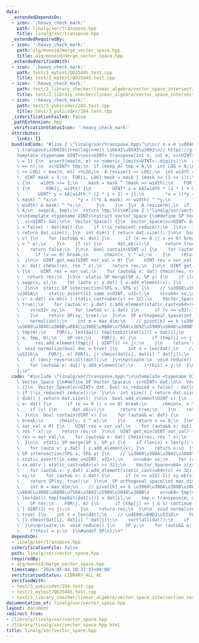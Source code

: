 ```yaml
---
data:
  _extendedDependsOn:
  - icon: ':heavy_check_mark:'
    path: linalg/xor/transpose.hpp
    title: linalg/xor/transpose.hpp
  _extendedRequiredBy:
  - icon: ':heavy_check_mark:'
    path: alg/monoid/merge_vector_space.hpp
    title: alg/monoid/merge_vector_space.hpp
  _extendedVerifiedWith:
  - icon: ':heavy_check_mark:'
    path: test/1_mytest/QOJ5445.test.cpp
    title: test/1_mytest/QOJ5445.test.cpp
  - icon: ':heavy_check_mark:'
    path: test/2_library_checker/linear_algebra/vector_space_intersection.test.cpp
    title: test/2_library_checker/linear_algebra/vector_space_intersection.test.cpp
  - icon: ':heavy_check_mark:'
    path: test/3_yukicoder/184.test.cpp
    title: test/3_yukicoder/184.test.cpp
  _isVerificationFailed: false
  _pathExtension: hpp
  _verificationStatusIcon: ':heavy_check_mark:'
  attributes:
    links: []
  bundledCode: "#line 2 \"linalg/xor/transpose.hpp\"\n\n// n x m \u884C\u5217\u306E\
    \ transpose\u3002O((n+m)log(n+m)) \u6642\u9593\u3002\n// https://github.com/dsnet/matrix-transpose\n\
    template <typename UINT>\nvc<UINT> transpose(int n, int m, vc<UINT>& A, bool keep_A\
    \ = 1) {\n  assert(max(n, m) <= numeric_limits<UINT>::digits);\n  assert(len(A)\
    \ == n);\n  vc<UINT> tmp;\n  if (keep_A) tmp = A;\n  int LOG = 0;\n  while ((1\
    \ << LOG) < max(n, m)) ++LOG;\n  A.resize(1 << LOG);\n  int width = 1 << LOG;\n\
    \  UINT mask = 1;\n  FOR(i, LOG) mask = mask | (mask << (1 << i));\n  FOR(t, LOG)\
    \ {\n    width >>= 1;\n    mask = mask ^ (mask >> width);\n    FOR(i, 1 << t)\
    \ {\n      FOR(j, width) {\n        UINT* x = &A[width * (2 * i + 0) + j];\n \
    \       UINT* y = &A[width * (2 * i + 1) + j];\n        *x = ((*y << width) &\
    \ mask) ^ *x;\n        *y = ((*x & mask) >> width) ^ *y;\n        *x = ((*y <<\
    \ width) & mask) ^ *x;\n      }\n    }\n  }\n  A.resize(m);\n  if (!keep_A) return\
    \ A;\n  swap(A, tmp);\n  return tmp;\n}\n#line 2 \"linalg/xor/vector_space.hpp\"\
    \n\ntemplate <typename UINT>\nstruct Vector_Space {\n#define SP Vector_Space\n\
    \  vc<UINT> dat;\n\n  Vector_Space() {}\n  Vector_Space(vc<UINT> dat, bool is_reduced\
    \ = false) : dat(dat) {\n    if (!is_reduced) reduce();\n  }\n\n  int size() {\
    \ return dat.size(); }\n  int dim() { return dat.size(); }\n\n  bool add_element(UINT\
    \ v) {\n    for (auto&& e: dat) {\n      if (e == 0 || v == 0) break;\n      chmin(v,\
    \ v ^ e);\n    }\n    if (v) {\n      dat.eb(v);\n      return true;\n    }\n\
    \    return false;\n  }\n\n  bool contain(UINT v) {\n    for (auto&& w: dat) {\n\
    \      if (v == 0) break;\n      chmin(v, v ^ w);\n    }\n    return v == 0;\n\
    \  }\n\n  UINT get_max(UINT xor_val = 0) {\n    UINT res = xor_val;\n    for (auto&&\
    \ x: dat) chmax(res, res ^ x);\n    return res;\n  }\n\n  UINT get_min(UINT xor_val)\
    \ {\n    UINT res = xor_val;\n    for (auto&& x: dat) chmin(res, res ^ x);\n \
    \   return res;\n  }\n\n  static SP merge(SP x, SP y) {\n    if (len(x) < len(y))\
    \ swap(x, y);\n    for (auto v: y.dat) { x.add_element(v); }\n    return x;\n\
    \  }\n\n  static SP intersection(SP& x, SP& y) {\n    // \u3068\u308A\u3042\u3048\
    \u305A\n    static_assert(is_same_v<UINT, u32>);\n    vc<u64> xx;\n    for (auto&\
    \ v: x.dat) xx.eb(v | static_cast<u64>(v) << 32);\n    Vector_Space<u64> z(xx,\
    \ true);\n    for (auto& v: y.dat) z.add_element(static_cast<u64>(v) << 32);\n\
    \    vc<u32> xy;\n    for (auto& v: z.dat) {\n      if (v <= u32(-1)) xy.eb(v);\n\
    \    }\n    return SP(xy, true);\n  }\n\n  SP orthogonal_space(int max_dim) {\n\
    \    normalize();\n    int m = max_dim;\n    // pivot[k] == k \u3068\u306A\u308B\
    \u3088\u3046\u306B\u884C\u306E\u9806\u756A\u3092\u5909\u3048\u308B\n    vc<u64>\
    \ tmp(m);\n    FOR(i, len(dat)) tmp[topbit(dat[i])] = dat[i];\n    tmp = transpose(m,\
    \ m, tmp, 0);\n    SP res;\n    FOR(j, m) {\n      if (tmp[j] >> j & 1) continue;\n\
    \      res.add_element(tmp[j] | UINT(1) << j);\n    }\n    return res;\n  }\n\n\
    \  void normalize(bool dec = true) {\n    int n = len(dat);\n    // \u4E09\u89D2\
    \u5316\n    FOR(j, n) FOR(i, j) chmin(dat[i], dat[i] ^ dat[j]);\n    sort(all(dat));\n\
    \    if (dec) reverse(all(dat));\n  }\n\nprivate:\n  void reduce() {\n    SP y;\n\
    \    for (auto&& e: dat) y.add_element(e);\n    (*this) = y;\n  }\n#undef SP\n\
    };\n"
  code: "#include \"linalg/xor/transpose.hpp\"\n\ntemplate <typename UINT>\nstruct\
    \ Vector_Space {\n#define SP Vector_Space\n  vc<UINT> dat;\n\n  Vector_Space()\
    \ {}\n  Vector_Space(vc<UINT> dat, bool is_reduced = false) : dat(dat) {\n   \
    \ if (!is_reduced) reduce();\n  }\n\n  int size() { return dat.size(); }\n  int\
    \ dim() { return dat.size(); }\n\n  bool add_element(UINT v) {\n    for (auto&&\
    \ e: dat) {\n      if (e == 0 || v == 0) break;\n      chmin(v, v ^ e);\n    }\n\
    \    if (v) {\n      dat.eb(v);\n      return true;\n    }\n    return false;\n\
    \  }\n\n  bool contain(UINT v) {\n    for (auto&& w: dat) {\n      if (v == 0)\
    \ break;\n      chmin(v, v ^ w);\n    }\n    return v == 0;\n  }\n\n  UINT get_max(UINT\
    \ xor_val = 0) {\n    UINT res = xor_val;\n    for (auto&& x: dat) chmax(res,\
    \ res ^ x);\n    return res;\n  }\n\n  UINT get_min(UINT xor_val) {\n    UINT\
    \ res = xor_val;\n    for (auto&& x: dat) chmin(res, res ^ x);\n    return res;\n\
    \  }\n\n  static SP merge(SP x, SP y) {\n    if (len(x) < len(y)) swap(x, y);\n\
    \    for (auto v: y.dat) { x.add_element(v); }\n    return x;\n  }\n\n  static\
    \ SP intersection(SP& x, SP& y) {\n    // \u3068\u308A\u3042\u3048\u305A\n   \
    \ static_assert(is_same_v<UINT, u32>);\n    vc<u64> xx;\n    for (auto& v: x.dat)\
    \ xx.eb(v | static_cast<u64>(v) << 32);\n    Vector_Space<u64> z(xx, true);\n\
    \    for (auto& v: y.dat) z.add_element(static_cast<u64>(v) << 32);\n    vc<u32>\
    \ xy;\n    for (auto& v: z.dat) {\n      if (v <= u32(-1)) xy.eb(v);\n    }\n\
    \    return SP(xy, true);\n  }\n\n  SP orthogonal_space(int max_dim) {\n    normalize();\n\
    \    int m = max_dim;\n    // pivot[k] == k \u3068\u306A\u308B\u3088\u3046\u306B\
    \u884C\u306E\u9806\u756A\u3092\u5909\u3048\u308B\n    vc<u64> tmp(m);\n    FOR(i,\
    \ len(dat)) tmp[topbit(dat[i])] = dat[i];\n    tmp = transpose(m, m, tmp, 0);\n\
    \    SP res;\n    FOR(j, m) {\n      if (tmp[j] >> j & 1) continue;\n      res.add_element(tmp[j]\
    \ | UINT(1) << j);\n    }\n    return res;\n  }\n\n  void normalize(bool dec =\
    \ true) {\n    int n = len(dat);\n    // \u4E09\u89D2\u5316\n    FOR(j, n) FOR(i,\
    \ j) chmin(dat[i], dat[i] ^ dat[j]);\n    sort(all(dat));\n    if (dec) reverse(all(dat));\n\
    \  }\n\nprivate:\n  void reduce() {\n    SP y;\n    for (auto&& e: dat) y.add_element(e);\n\
    \    (*this) = y;\n  }\n#undef SP\n};\n"
  dependsOn:
  - linalg/xor/transpose.hpp
  isVerificationFile: false
  path: linalg/xor/vector_space.hpp
  requiredBy:
  - alg/monoid/merge_vector_space.hpp
  timestamp: '2024-05-04 19:37:33+09:00'
  verificationStatus: LIBRARY_ALL_AC
  verifiedWith:
  - test/3_yukicoder/184.test.cpp
  - test/1_mytest/QOJ5445.test.cpp
  - test/2_library_checker/linear_algebra/vector_space_intersection.test.cpp
documentation_of: linalg/xor/vector_space.hpp
layout: document
redirect_from:
- /library/linalg/xor/vector_space.hpp
- /library/linalg/xor/vector_space.hpp.html
title: linalg/xor/vector_space.hpp
---
```

